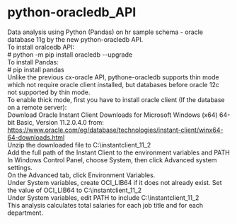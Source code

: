 # python-oracledb_API
Data analysis using Python (Pandas) on hr sample schema - oracle database 11g by the new python-oracledb API.
<br>To install oralcedb API: 
<br># python -m pip install oracledb --upgrade
<br>To install Pandas:
<br># pip install pandas
<br>Unlike the previous cx-oracle API, pythone-oracledb supports thin mode which not require oracle client installed, but databases before oracle 12c not supported by thin mode.
<br>To enable thick mode, first you have to install oracle client (If the database on a remote server):
<br>Download Oracle Instant Client Downloads for Microsoft Windows (x64) 64-bit Basic, Version 11.2.0.4.0 from: https://www.oracle.com/eg/database/technologies/instant-client/winx64-64-downloads.html
<br>Unzip the downloaded file to C:\instantclient_11_2
<br>Add the full path of the Instant Client to the environment variables and PATH
<br>In Windows Control Panel, choose System, then click Advanced system settings.
<br>On the Advanced tab, click Environment Variables.
<br>Under System variables, create OCI_LIB64 if it does not already exist. Set the value of OCI_LIB64 to C:\instantclient_11_2
<br>Under System variables, edit PATH to include C:\instantclient_11_2
<br>This analysis calculates total salaries for each job title and for each department.
